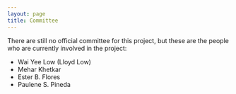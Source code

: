 ```yaml
---
layout: page
title: Committee
---
```


There are still no official committee for this project, but these are the people who are currently involved in the project:

- Wai Yee Low (Lloyd Low)
- Mehar Khetkar
- Ester B. Flores
- Paulene S. Pineda
